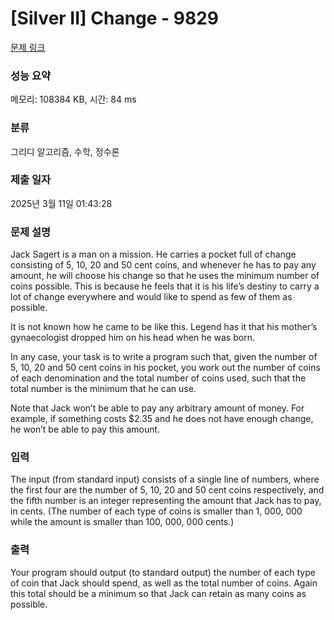 # [Silver II] Change - 9829 

[문제 링크](https://www.acmicpc.net/problem/9829) 

### 성능 요약

메모리: 108384 KB, 시간: 84 ms

### 분류

그리디 알고리즘, 수학, 정수론

### 제출 일자

2025년 3월 11일 01:43:28

### 문제 설명

<p>Jack Sagert is a man on a mission. He carries a pocket full of change consisting of 5, 10, 20 and 50 cent coins, and whenever he has to pay any amount, he will choose his change so that he uses the minimum number of coins possible. This is because he feels that it is his life’s destiny to carry a lot of change everywhere and would like to spend as few of them as possible.</p>

<p>It is not known how he came to be like this. Legend has it that his mother’s gynaecologist dropped him on his head when he was born.</p>

<p>In any case, your task is to write a program such that, given the number of 5, 10, 20 and 50 cent coins in his pocket, you work out the number of coins of each denomination and the total number of coins used, such that the total number is the minimum that he can use.</p>

<p>Note that Jack won’t be able to pay any arbitrary amount of money. For example, if something costs <span>$</span>2.35 and he does not have enough change, he won’t be able to pay this amount.</p>

### 입력 

 <p>The input (from standard input) consists of a single line of numbers, where the first four are the number of 5, 10, 20 and 50 cent coins respectively, and the fifth number is an integer representing the amount that Jack has to pay, in cents. (The number of each type of coins is smaller than 1, 000, 000 while the amount is smaller than 100, 000, 000 cents.)</p>

### 출력 

 <p>Your program should output (to standard output) the number of each type of coin that Jack should spend, as well as the total number of coins. Again this total should be a minimum so that Jack can retain as many coins as possible.</p>

